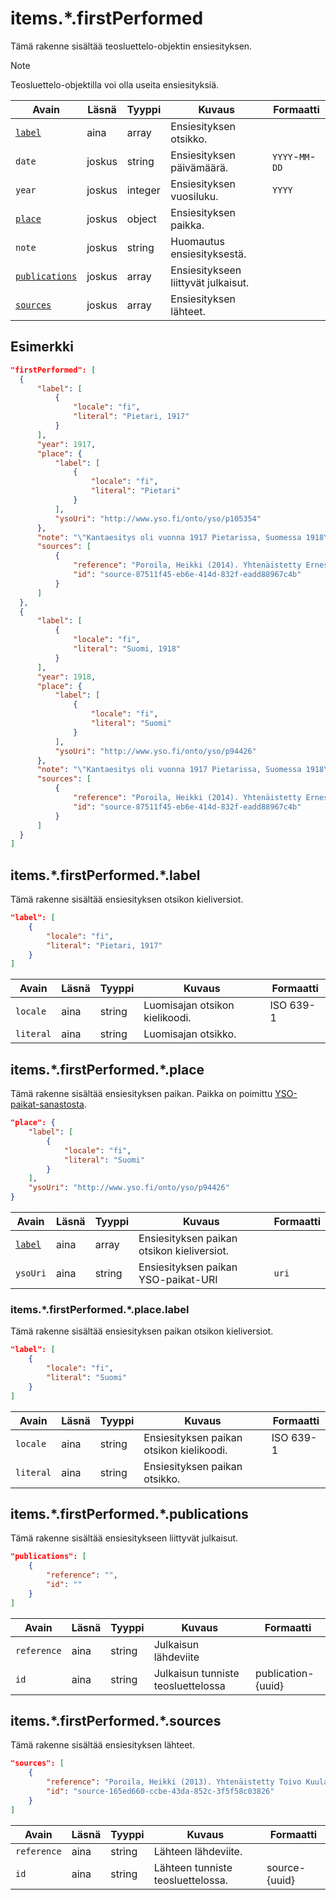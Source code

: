 # items.\*.firstPerformed

Tämä rakenne sisältää teosluettelo-objektin ensiesityksen.

> [!NOTE]
> Teosluettelo-objektilla voi olla useita ensiesityksiä.

| Avain | Läsnä  | Tyyppi  | Kuvaus | Formaatti |
| --- | --- | --- | --- | --- |
| [`label`](#itemsfirstperformedlabel) | aina   | array   | Ensiesityksen otsikko. | |
| `date` | joskus | string  | Ensiesityksen päivämäärä. |  `YYYY`-`MM`-`DD`  |
| `year` | joskus | integer | Ensiesityksen vuosiluku. | `YYYY` |
| [`place`](#itemsfirstperformedplace) | joskus | object  | Ensiesityksen paikka. | |
| `note` | joskus | string  | Huomautus ensiesityksestä. | |
| [`publications`](#itemsfirstperformedpublications) | joskus | array | Ensiesitykseen liittyvät julkaisut. | |
| [`sources`](#itemsfirstperformedsources) | joskus | array | Ensiesityksen lähteet. | |

## Esimerkki

```JSON
"firstPerformed": [
  {
      "label": [
          {
              "locale": "fi",
              "literal": "Pietari, 1917"
          }
      ],
      "year": 1917,
      "place": {
          "label": [
              {
                  "locale": "fi",
                  "literal": "Pietari"
              }
          ],
          "ysoUri": "http://www.yso.fi/onto/yso/p105354"
      },
      "note": "\"Kantaesitys oli vuonna 1917 Pietarissa, Suomessa 1918\" (Poroila 2014)",
      "sources": [
          {
              "reference": "Poroila, Heikki (2014). Yhtenäistetty Ernest Pingoud. Teosten yhtenäistettyjen nimekkeiden ohjeluettelo. Helsinki, Suomen musiikkikirjastoyhdistys. Suomen musiikkikirjastoyhdistyksen julkaisusarja, 169. PDF. ISBN 978-952-5363-68-5. ",
              "id": "source-87511f45-eb6e-414d-832f-eadd88967c4b"
          }
      ]
  },
  {
      "label": [
          {
              "locale": "fi",
              "literal": "Suomi, 1918"
          }
      ],
      "year": 1918,
      "place": {
          "label": [
              {
                  "locale": "fi",
                  "literal": "Suomi"
              }
          ],
          "ysoUri": "http://www.yso.fi/onto/yso/p94426"
      },
      "note": "\"Kantaesitys oli vuonna 1917 Pietarissa, Suomessa 1918\" (Poroila 2014)",
      "sources": [
          {
              "reference": "Poroila, Heikki (2014). Yhtenäistetty Ernest Pingoud. Teosten yhtenäistettyjen nimekkeiden ohjeluettelo. Helsinki, Suomen musiikkikirjastoyhdistys. Suomen musiikkikirjastoyhdistyksen julkaisusarja, 169. PDF. ISBN 978-952-5363-68-5. ",
              "id": "source-87511f45-eb6e-414d-832f-eadd88967c4b"
          }
      ]
  }
]
```

## items.\*.firstPerformed.\*.label

Tämä rakenne sisältää ensiesityksen otsikon kieliversiot.

```JSON
"label": [
    {
        "locale": "fi",
        "literal": "Pietari, 1917"
    }
]
```

| Avain | Läsnä | Tyyppi | Kuvaus | Formaatti |
| --- | --- | --- | --- | --- |
| `locale` | aina | string | Luomisajan otsikon kielikoodi. | ISO 639-1 |
| `literal` | aina | string | Luomisajan otsikko. | |


## items.\*.firstPerformed.\*.place

Tämä rakenne sisältää ensiesityksen paikan. Paikka on poimittu [YSO-paikat-sanastosta](https://finto.fi/yso-paikat/fi/).

```JSON
"place": {
    "label": [
        {
            "locale": "fi",
            "literal": "Suomi"
        }
    ],
    "ysoUri": "http://www.yso.fi/onto/yso/p94426"
}
```

| Avain | Läsnä | Tyyppi | Kuvaus | Formaatti |
| --- | --- | --- | --- | --- |
| [`label`](#itemsfirstperformedplacelabel) | aina | array | Ensiesityksen paikan otsikon kieliversiot. | |
| `ysoUri` | aina | string | Ensiesityksen paikan YSO-paikat-URI | `uri` |

### items.\*.firstPerformed.\*.place.label

Tämä rakenne sisältää ensiesityksen paikan otsikon kieliversiot.

```JSON
"label": [
    {
        "locale": "fi",
        "literal": "Suomi"
    }
]
```

| Avain | Läsnä | Tyyppi | Kuvaus | Formaatti |
| --- | --- | --- | --- | --- |
| `locale` | aina | string | Ensiesityksen paikan otsikon kielikoodi. | ISO 639-1 |
| `literal` | aina | string | Ensiesityksen paikan otsikko. | |

## items.\*.firstPerformed.\*.publications

Tämä rakenne sisältää ensiesitykseen liittyvät julkaisut.

```JSON
"publications": [
    {
        "reference": "",
        "id": ""
    }
]
```

| Avain | Läsnä | Tyyppi | Kuvaus | Formaatti |
| --- | --- | --- | --- | --- |
| `reference` | aina | string | Julkaisun lähdeviite | |
| `id` | aina | string | Julkaisun tunniste teosluettelossa | publication-{uuid} |

## items.\*.firstPerformed.\*.sources

Tämä rakenne sisältää ensiesityksen lähteet.

```JSON
"sources": [
    {
        "reference": "Poroila, Heikki (2013). Yhtenäistetty Toivo Kuula. Teosten yhtenäistettyjen nimekkeiden ohjeluettelo. Helsinki, Suomen musiikkikirjastoyhdistys. Suomen musiikkikirjastoyhdistyksen julkaisusarja, 154. Toinen laitos, verkkoversio 1.0. ISBN 978-952-5363-53-1.",
        "id": "source-165ed660-ccbe-43da-852c-3f5f58c03826"
    }
]
```

| Avain | Läsnä | Tyyppi | Kuvaus | Formaatti |
| --- | --- | --- | --- | --- |
| `reference` | aina | string | Lähteen lähdeviite. | |
| `id` | aina | string | Lähteen tunniste teosluettelossa. | source-{uuid} |